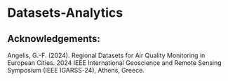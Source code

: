 # Datasets-Analytics

## Acknowledgements:

Angelis, G.-F. (2024). Regional Datasets for Air Quality Monitoring in European Cities. 2024 IEEE International Geoscience and Remote Sensing Symposium (IEEE IGARSS-24), Athens, Greece.

